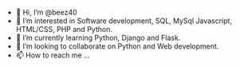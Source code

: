 - 👋 Hi, I’m @beez40
- 👀 I’m interested in Software development, SQL, MySql Javascript, HTML/CSS, PHP and Python.
- 🌱 I’m currently learning Python, Django and Flask.
- 💞️ I’m looking to collaborate on Python and Web development.
- 📫 How to reach me ...

<!---
beez40/beez40 is a ✨ special ✨ repository because its `README.md` (this file) appears on your GitHub profile.
You can click the Preview link to take a look at your changes.
--->
